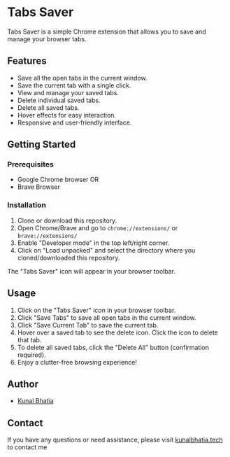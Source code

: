 # Tabs Saver

Tabs Saver is a simple Chrome extension that allows you to save and manage your browser tabs.

## Features

- Save all the open tabs in the current window.
- Save the current tab with a single click.
- View and manage your saved tabs.
- Delete individual saved tabs.
- Delete all saved tabs.
- Hover effects for easy interaction.
- Responsive and user-friendly interface.

## Getting Started

### Prerequisites

- Google Chrome browser 
    OR 
- Brave Browser

### Installation

1. Clone or download this repository.
2. Open Chrome/Brave and go to `chrome://extensions/` or `brave://extensions/`
3. Enable "Developer mode" in the top left/right corner.
4. Click on "Load unpacked" and select the directory where you cloned/downloaded this repository.

The "Tabs Saver" icon will appear in your browser toolbar.

## Usage

1. Click on the "Tabs Saver" icon in your browser toolbar.
2. Click "Save Tabs" to save all open tabs in the current window.
3. Click "Save Current Tab" to save the current tab.
4. Hover over a saved tab to see the delete icon. Click the icon to delete that tab.
5. To delete all saved tabs, click the "Delete All" button (confirmation required).
6. Enjoy a clutter-free browsing experience!

## Author

- [Kunal Bhatia](https://github.com/kunalbhatia18)

## Contact

If you have any questions or need assistance, please visit [kunalbhatia.tech](https://kunalbhatia.tech/) to contact me


